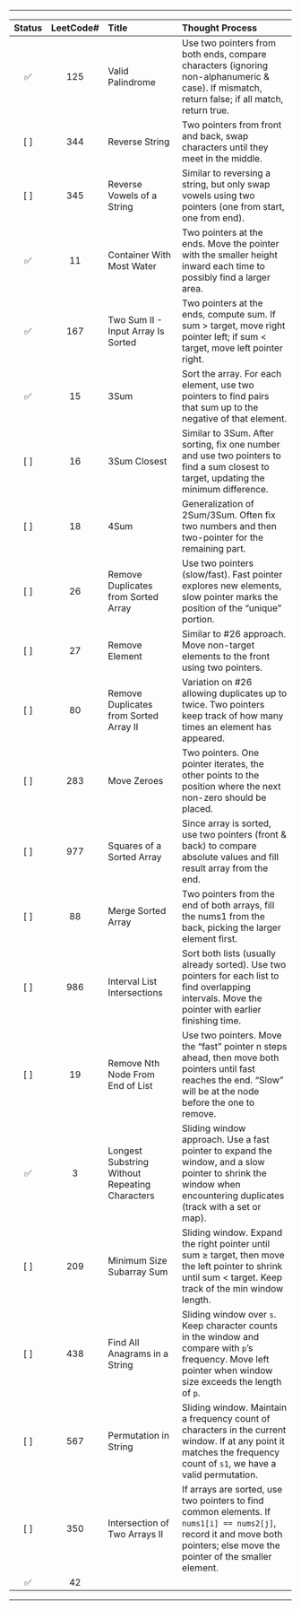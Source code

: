 
---

| Status | LeetCode# | Title                                          | Thought Process                                                                                                                                             |
|:------:|:---------:|:-----------------------------------------------|:--------------------------------------------------------------------------------------------------------------------------------------------------------------------------------|
|   ✅    |    125    | Valid Palindrome                               | Use two pointers from both ends, compare characters (ignoring non-alphanumeric & case). If mismatch, return false; if all match, return true.                                  |
|  [ ]   |    344    | Reverse String                                 | Two pointers from front and back, swap characters until they meet in the middle.                                                                                                |
|  [ ]   |    345    | Reverse Vowels of a String                     | Similar to reversing a string, but only swap vowels using two pointers (one from start, one from end).                                                                          |
|   ✅    |    11     | Container With Most Water                      | Two pointers at the ends. Move the pointer with the smaller height inward each time to possibly find a larger area.                                                             |
|   ✅    |    167    | Two Sum II - Input Array Is Sorted             | Two pointers at the ends, compute sum. If sum > target, move right pointer left; if sum < target, move left pointer right.                                                      |
|   ✅    |    15     | 3Sum                                           | Sort the array. For each element, use two pointers to find pairs that sum up to the negative of that element.                                                                   |
|  [ ]   |    16     | 3Sum Closest                                   | Similar to 3Sum. After sorting, fix one number and use two pointers to find a sum closest to target, updating the minimum difference.                                           |
|  [ ]   |    18     | 4Sum                                           | Generalization of 2Sum/3Sum. Often fix two numbers and then two-pointer for the remaining part.                                                                                 |
|  [ ]   |    26     | Remove Duplicates from Sorted Array            | Use two pointers (slow/fast). Fast pointer explores new elements, slow pointer marks the position of the “unique” portion.                                                      |
|  [ ]   |    27     | Remove Element                                 | Similar to #26 approach. Move non-target elements to the front using two pointers.                                                                                              |
|  [ ]   |    80     | Remove Duplicates from Sorted Array II         | Variation on #26 allowing duplicates up to twice. Two pointers keep track of how many times an element has appeared.                                                            |
|  [ ]   |    283    | Move Zeroes                                    | Two pointers. One pointer iterates, the other points to the position where the next non-zero should be placed.                                                                  |
|  [ ]   |    977    | Squares of a Sorted Array                      | Since array is sorted, use two pointers (front & back) to compare absolute values and fill result array from the end.                                                           |
|  [ ]   |    88     | Merge Sorted Array                             | Two pointers from the end of both arrays, fill the nums1 from the back, picking the larger element first.                                                                       |
|  [ ]   |    986    | Interval List Intersections                    | Sort both lists (usually already sorted). Use two pointers for each list to find overlapping intervals. Move the pointer with earlier finishing time.                           |
|  [ ]   |    19     | Remove Nth Node From End of List               | Use two pointers. Move the “fast” pointer n steps ahead, then move both pointers until fast reaches the end. “Slow” will be at the node before the one to remove.              |
|   ✅    |     3     | Longest Substring Without Repeating Characters | Sliding window approach. Use a fast pointer to expand the window, and a slow pointer to shrink the window when encountering duplicates (track with a set or map).               |
|  [ ]   |    209    | Minimum Size Subarray Sum                      | Sliding window. Expand the right pointer until sum ≥ target, then move the left pointer to shrink until sum < target. Keep track of the min window length.                      |
|  [ ]   |    438    | Find All Anagrams in a String                  | Sliding window over `s`. Keep character counts in the window and compare with `p`’s frequency. Move left pointer when window size exceeds the length of `p`.                   |
|  [ ]   |    567    | Permutation in String                          | Sliding window. Maintain a frequency count of characters in the current window. If at any point it matches the frequency count of `s1`, we have a valid permutation.           |
|  [ ]   |    350    | Intersection of Two Arrays II                  | If arrays are sorted, use two pointers to find common elements. If `nums1[i] == nums2[j]`, record it and move both pointers; else move the pointer of the smaller element.      |
|  ✅   |    42     |                       |              |
---
